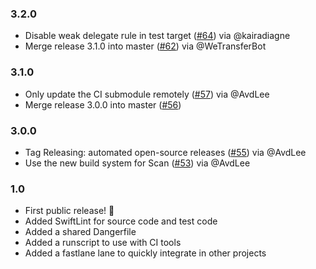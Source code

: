 ### 3.2.0
- Disable weak delegate rule in test target ([#64](https://github.com/WeTransfer/WeTransfer-iOS-CI/pull/64)) via @kairadiagne
- Merge release 3.1.0 into master ([#62](https://github.com/WeTransfer/WeTransfer-iOS-CI/pull/62)) via @WeTransferBot

### 3.1.0
- Only update the CI submodule remotely ([#57](https://github.com/WeTransfer/WeTransfer-iOS-CI/pull/57)) via @AvdLee
- Merge release 3.0.0 into master ([#56](https://github.com/WeTransfer/WeTransfer-iOS-CI/pull/56))

### 3.0.0

- Tag Releasing: automated open-source releases ([#55](https://github.com/WeTransfer/WeTransfer-iOS-CI/pull/55)) via @AvdLee
- Use the new build system for Scan ([#53](https://github.com/WeTransfer/WeTransfer-iOS-CI/pull/53)) via @AvdLee

### 1.0
- First public release! 🎉
- Added SwiftLint for source code and test code
- Added a shared Dangerfile
- Added a runscript to use with CI tools
- Added a fastlane lane to quickly integrate in other projects
